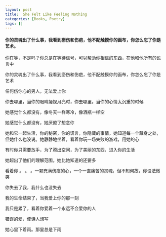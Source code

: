```yaml
---
layout: post
title:  She Felt Like Feeling Nothing
categories: [Books, Poetry]
tags: []
---
```

#### 你的灵魂出了什么事，我看到瘀伤和伤疤，他不配触摸你的画布，你怎么忘了你是艺术。
<!-- more -->
你在等，不是吗？你总是在等待信号，可以帮助你相信的东西，在他和他所有的谎言中

你的灵魂出了什么事，我看到瘀伤和伤疤，他不配触摸你的画布，你怎么忘了你是艺术

任何伤你心的男人，无法爱上你

你去哪里，当你的眼睛凝视月亮时，你去哪里，当你的心情太沉重的时候

她感觉什么都没有，像冬天一样寒冷，像酒瓶一样空

她感觉什么都没有，她厌倦了想念你

她和它一起生活，你的秘密，你的谎言，你隐藏的事情，她知道每一个藏身之处，但她什么也没说。她静静地坐着，看着你玩一场失败的游戏，用她的心

有时你只需要放手，为了腾出空间，为了美丽的东西，进入你的生活

她超出了他们的理解范围，她比她知道的还要多

看着你 。 。 。一颗充满伤痕的心，一个一直痛苦的灵魂，但不知何故，你设法微笑

你失去了我，我什么也没失去

我的生命结束了，当我爱上你的那一刻

我只是累了，看着你爱着一个永远不会爱你的人

错误的爱，使诗人想写

她心里下着雨。那里总是下雨

